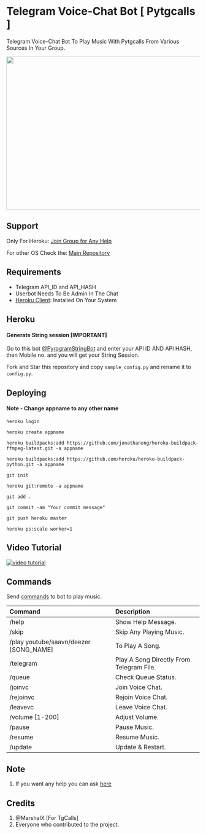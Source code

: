 # Telegram Voice-Chat Bot [ Pytgcalls ]

Telegram Voice-Chat Bot To Play Music With Pytgcalls From Various Sources In Your Group.

<img src="https://hamker.me/wl9twld.png" width="600" height="400">


## Support

Only For Heroku:
[Join Group for Any Help](https://t.me/yt_DarkHackerX_chat)

For other OS Check the:
[Main Repository](https://github.com/thehamkercat/Telegram_VC_Bot)



## Requirements

- Telegram API_ID and API_HASH
- Userbot Needs To Be Admin In The Chat
- [Heroku Client](https://devcenter.heroku.com/articles/heroku-cli#download-and-install): Installed On Your System


## Heroku

#### Generate String session [IMPORTANT]

Go to this bot [@PyrogramStringBot](https://t.me/PyrogramStringBot) and enter your API ID AND API HASH, then Mobile no. and you will get your String Session.


Fork and Star this repository and copy `sample_config.py` and rename it to `config.py`.

## Deploying

#### Note - Change appname to any other name

    heroku login

    heroku create appname
 
    heroku buildpacks:add https://github.com/jonathanong/heroku-buildpack-ffmpeg-latest.git -a appname

    heroku buildpacks:add https://github.com/heroku/heroku-buildpack-python.git -a appname

    git init

    heroku git:remote -a appname

    git add .

    git commit -am "Your commit message"

    git push heroku master

    heroku ps:scale worker=1


## Video Tutorial

[![video tutorial](http://i3.ytimg.com/vi/qW9DZWslRkc/default.jpg)](https://youtu.be/qW9DZWslRkc)

## Commands
Send [commands](https://github.com/Lucifer7535/Telegram_VC_Bot/blob/master/README.md#commands) to bot to 
play music.

Command | Description
:--- | :---
/help | Show Help Message.
/skip | Skip Any Playing Music.
/play youtube/saavn/deezer [SONG_NAME] | To Play A Song.
/telegram | Play A Song Directly From Telegram File.
/queue | Check Queue Status.
/joinvc | Join Voice Chat.
/rejoinvc | Rejoin Voice Chat.
/leavevc | Leave Voice Chat.
/volume [1-200] | Adjust Volume.
/pause | Pause Music.
/resume | Resume Music.
/update | Update & Restart.

## Note

1. If you want any help you can ask [here](https://t.me/yt_DarkHackerX_chat)

## Credits

1. @MarshalX [For TgCalls]
2. Everyone who contributed to the project.
